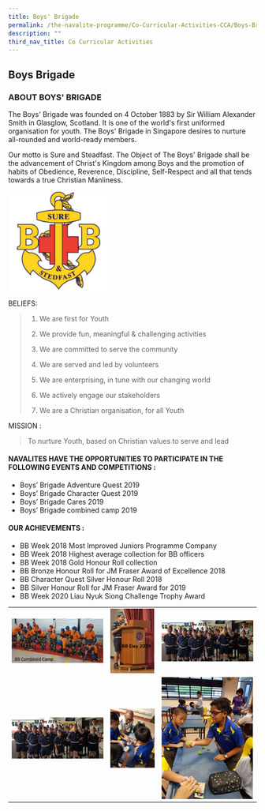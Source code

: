 ```yaml
---
title: Boys' Brigade
permalink: /the-navalite-programme/Co-Curricular-Activities-CCA/Boys-Brigade/
description: ""
third_nav_title: Co Curricular Activities
---
```


## Boys Brigade

### ABOUT BOYS' BRIGADE

The Boys' Brigade was founded on 4 October 1883 by Sir William Alexander Smith in Glasglow, Scotland. It is one of the world's first uniformed organisation for youth. The Boys' Brigade in Singapore desires to nurture all-rounded and world-ready members.

  

Our motto is Sure and Steadfast. The Object of The Boys' Brigade shall be the advancement of Christ's Kingdom among Boys and the promotion of habits of Obedience, Reverence, Discipline, Self-Respect and all that tends towards a true Christian Manliness.

<img style="width: 40%;" src="/images/boysb1.jpeg">

BELIEFS:

> 1. We are first for Youth 
> 
> 2. We provide fun, meaningful & challenging activities 
> 
> 3. We are committed to serve the community  
> 
> 4. We are served and led by volunteers 
> 
> 5. We are enterprising, in tune with our changing world 
> 
> 6. We actively engage our stakeholders 
> 
> 7. We are a Christian organisation, for all Youth

MISSION :

> To nurture Youth, based on Christian values to serve and lead
> 


#### NAVALITES HAVE THE OPPORTUNITIES TO PARTICIPATE IN THE FOLLOWING EVENTS AND COMPETITIONS :

*   Boys’ Brigade Adventure Quest 2019
*   Boys’ Brigade Character Quest 2019 
*   Boys’ Brigade Cares 2019
*   Boys’ Brigade combined camp 2019

#### OUR ACHIEVEMENTS :

*   BB Week 2018 Most Improved Juniors Programme Company 
*   BB Week 2018 Highest average collection for BB officers
*   BB Week 2018 Gold Honour Roll collection 
*   BB Bronze Honour Roll for JM Fraser Award of Excellence 2018
*   BB Character Quest Silver Honour Roll 2018  
*   BB Silver Honour Roll for JM Fraser Award for 2019
*   BB Week 2020 Liau Nyuk Siong Challenge Trophy Award



|  |  |  |
| -------- | -------- | -------- |
|   ![](/images/boysb2.png)   |   ![](/images/boysb3.png)   |    ![](/images/boysb4.png)  |
|   ![](/images/boysb4.png)   |   ![](/images/boysb5.png)   | ![](/images/boysb6.png)     |

